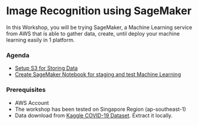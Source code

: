 # Image Recognition using SageMaker

In this Workshop, you will be trying SageMaker, a Machine Learning service from AWS that is able to gather data, create, until deploy your machine learning easily in 1 platform.

### Agenda
* [Setup S3 for Storing Data](docs/S3.md)
* [Create SageMaker Notebook for staging and test Machine Learning](docs/SageMaker.md)

### Prerequisites
* AWS Account
* The workshop has been tested on Singapore Region (ap-southeast-1)
* Data download from [Kaggle COVID-19 Dataset](https://www.kaggle.com/pranavraikokte/covid19-image-dataset). Extract it locally.